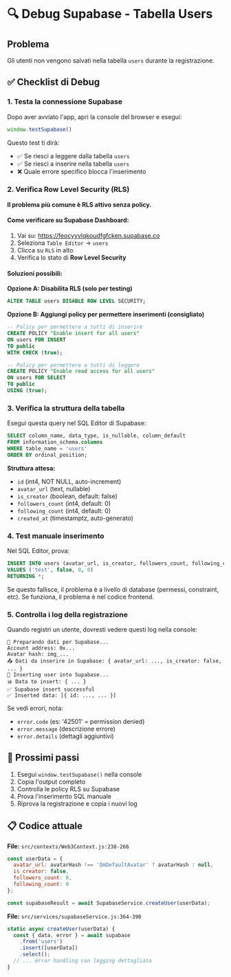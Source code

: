 # 🔍 Debug Supabase - Tabella Users

## Problema
Gli utenti non vengono salvati nella tabella `users` durante la registrazione.

## ✅ Checklist di Debug

### 1. Testa la connessione Supabase
Dopo aver avviato l'app, apri la console del browser e esegui:

```javascript
window.testSupabase()
```

Questo test ti dirà:
- ✅ Se riesci a leggere dalla tabella `users`
- ✅ Se riesci a inserire nella tabella `users`
- ❌ Quale errore specifico blocca l'inserimento

### 2. Verifica Row Level Security (RLS)

**Il problema più comune è RLS attivo senza policy.**

#### Come verificare su Supabase Dashboard:

1. Vai su: https://feocyyvlqkoudfgfcken.supabase.co
2. Seleziona `Table Editor` → `users`
3. Clicca su `RLS` in alto
4. Verifica lo stato di **Row Level Security**

#### Soluzioni possibili:

**Opzione A: Disabilita RLS (solo per testing)**
```sql
ALTER TABLE users DISABLE ROW LEVEL SECURITY;
```

**Opzione B: Aggiungi policy per permettere inserimenti (consigliato)**
```sql
-- Policy per permettere a tutti di inserire
CREATE POLICY "Enable insert for all users"
ON users FOR INSERT
TO public
WITH CHECK (true);

-- Policy per permettere a tutti di leggere
CREATE POLICY "Enable read access for all users"
ON users FOR SELECT
TO public
USING (true);
```

### 3. Verifica la struttura della tabella

Esegui questa query nel SQL Editor di Supabase:

```sql
SELECT column_name, data_type, is_nullable, column_default
FROM information_schema.columns
WHERE table_name = 'users'
ORDER BY ordinal_position;
```

**Struttura attesa:**
- `id` (int4, NOT NULL, auto-increment)
- `avatar_url` (text, nullable)
- `is_creator` (boolean, default: false)
- `followers_count` (int4, default: 0)
- `following_count` (int4, default: 0)
- `created_at` (timestamptz, auto-generato)

### 4. Test manuale inserimento

Nel SQL Editor, prova:

```sql
INSERT INTO users (avatar_url, is_creator, followers_count, following_count)
VALUES ('test', false, 0, 0)
RETURNING *;
```

Se questo fallisce, il problema è a livello di database (permessi, constraint, etc).
Se funziona, il problema è nel codice frontend.

### 5. Controlla i log della registrazione

Quando registri un utente, dovresti vedere questi log nella console:

```
📝 Preparando dati per Supabase...
Account address: 0x...
Avatar hash: img_...
📤 Dati da inserire in Supabase: { avatar_url: ..., is_creator: false, ... }
🔄 Inserting user into Supabase...
📊 Data to insert: { ... }
✅ Supabase insert successful
✅ Inserted data: [{ id: ..., ... }]
```

Se vedi errori, nota:
- `error.code` (es: '42501' = permission denied)
- `error.message` (descrizione errore)
- `error.details` (dettagli aggiuntivi)

## 🎯 Prossimi passi

1. Esegui `window.testSupabase()` nella console
2. Copia l'output completo
3. Controlla le policy RLS su Supabase
4. Prova l'inserimento SQL manuale
5. Riprova la registrazione e copia i nuovi log

## 📋 Codice attuale

**File:** `src/contexts/Web3Context.js:238-266`

```javascript
const userData = {
  avatar_url: avatarHash !== 'QmDefaultAvatar' ? avatarHash : null,
  is_creator: false,
  followers_count: 0,
  following_count: 0
};

const supabaseResult = await SupabaseService.createUser(userData);
```

**File:** `src/services/supabaseService.js:364-390`

```javascript
static async createUser(userData) {
  const { data, error } = await supabase
    .from('users')
    .insert([userData])
    .select();
  // ... error handling con logging dettagliato
}
```
